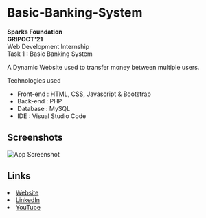 
# Basic-Banking-System

<b>Sparks Foundation </b><br>
<b> GRIPOCT'21 </b><br>
Web Development Internship<br>
Task 1 : Basic Banking System

A Dynamic Website used to transfer money between multiple users.

Technologies used 
- Front-end : HTML, CSS,  Javascript  & Bootstrap 
- Back-end : PHP
- Database : MySQL
- IDE : Visual Studio Code

## Screenshots

![App Screenshot](https://via.placeholder.com/468x300?text=App+Screenshot+Here)

## Links

<li><a href= "https://priya-sparks.000webhostapp.com/">Website</a>
<li><a href= " ">LinkedIn</a>
<li><a
href= " ">YouTube</a>
